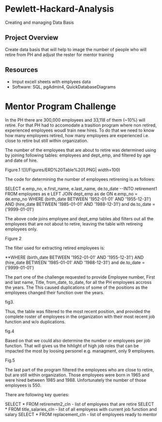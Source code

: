 # Pewlett-Hackard-Analysis
Creating and managing Data Basis

## Project Overview
Create data basis that will help to image the number of people who will retire from PH and adjust the rester for mentor training

## Resources
-	Imput excell sheets with emplyees data
-	Software: SQL, pgAdmin4, QuickDatabaseDiagrams


# Mentor Program Challenge

In the PH there are 300,000 employees and 33,118 of them (~10%) will retire. For that PH had to accomodate a trasition program where non retired, experienced employees woudl train new hires. To do that we need to know how many employees retired, how many employees are experienced i.e. close to retire but still within organization. 

The number of the employees that are about to retire was determined using by joining following tables: employees and dept_emp, and filtered by age and date of hire.

Figure.1
![](/Figures/ERD%20Table%201.PNG| width=100)


The code for determining the number of employees retirening is as follows: 

SELECT e.emp_no, e.first_name, e.last_name, de.to_date
--INTO retirement1
FROM employees as e
LEFT JOIN dept_emp as de
ON e.emp_no = de.emp_no
WHERE (birth_date BETWEEN '1952-01-01' AND '1955-12-31')
AND (hire_date BETWEEN '1985-01-01' AND '1988-12-31') and de.to_date = ('9999-01-01')

The above code joins employee and dept_emp tables abd filters out all the employees that are not about to retire, leaving the table with retireing employees only. 

Figure 2

The filter used for extracting retired employees is:

**WHERE (birth_date BETWEEN '1952-01-01' AND '1955-12-31')
AND (hire_date BETWEEN '1985-01-01' AND '1988-12-31') and de.to_date = ('9999-01-01')

The part one of the challenge requested to provide Employee number, First and last name, Title, from_date, to_date, for all the PH employees accross the years. The  This caused duplications of some of the positions as the employees changed their function over the years.

fig3.

Thus, the table was filtered to the most recent position, and provided the complete roster of employees in the organization with their most recent job function and w/o duplications.

fig.4

Based on that we could also determine the number or employees per job function. That will gives us the hihlight of high job roles that can be impacted the most by loosing personel e.g. managment, only 9 employees.

Fig.5

The last part of the program filtered the employees who are close to retire, but are still within organization. Those employees were born in 1965 and were hired between 1985 and 1988. Unfortunately the number of those employees is 550.

There are following key queries: 

SELECT * FROM retiremetn2_cln - list of employees that are retire
SELECT * FROM title_salaries_cln - list of all employess with current job function and salary
SELECT * FROM replacement_cln - list of employees ready to mentor


